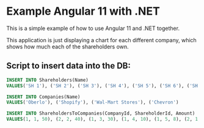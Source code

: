 # Example Angular 11 with .NET
This is a simple example of how to use Angular 11 and .NET together.

This application is just displaying a chart for each different company, which shows how much each of the shareholders own.
## Script to insert data into the DB: 
```sql
INSERT INTO Shareholders(Name)
VALUES('SH 1'), ('SH 2'), ('SH 3'), ('SH 4'), ('SH 5'), ('SH 6'), ('SH 7'), ('SH 8'), ('SH 9'), ('SH 15')

INSERT INTO Companies(Name)
VALUES('Oberlo'), ('Shopify'), ('Wal-Mart Stores'), ('Chevron')

INSERT INTO ShareholdersToCompanies(CompanyId, ShareholderId, Amount)
VALUES(1, 1, 50), (2, 2, 40), (1, 3, 30), (1, 4, 10), (1, 5, 8), (2, 1, 60), (1, 9, 1), (1, 8, 1)
```

